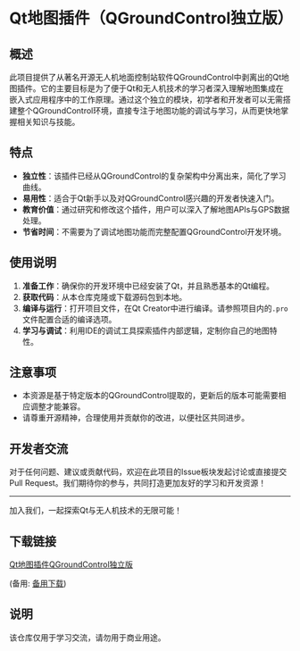 # Qt地图插件（QGroundControl独立版）

## 概述

此项目提供了从著名开源无人机地面控制站软件QGroundControl中剥离出的Qt地图插件。它的主要目标是为了便于Qt和无人机技术的学习者深入理解地图集成在嵌入式应用程序中的工作原理。通过这个独立的模块，初学者和开发者可以无需搭建整个QGroundControl环境，直接专注于地图功能的调试与学习，从而更快地掌握相关知识与技能。

## 特点

- **独立性**：该插件已经从QGroundControl的复杂架构中分离出来，简化了学习曲线。
- **易用性**：适合于Qt新手以及对QGroundControl感兴趣的开发者快速入门。
- **教育价值**：通过研究和修改这个插件，用户可以深入了解地图APIs与GPS数据处理。
- **节省时间**：不需要为了调试地图功能而完整配置QGroundControl开发环境。

## 使用说明

1. **准备工作**：确保你的开发环境中已经安装了Qt，并且熟悉基本的Qt编程。
2. **获取代码**：从本仓库克隆或下载源码包到本地。
3. **编译与运行**：打开项目文件，在Qt Creator中进行编译。请参照项目内的`.pro`文件配置合适的编译选项。
4. **学习与调试**：利用IDE的调试工具探索插件内部逻辑，定制你自己的地图特性。

## 注意事项

- 本资源是基于特定版本的QGroundControl提取的，更新后的版本可能需要相应调整才能兼容。
- 请尊重开源精神，合理使用并贡献你的改进，以便社区共同进步。

## 开发者交流

对于任何问题、建议或贡献代码，欢迎在此项目的Issue板块发起讨论或直接提交Pull Request。我们期待你的参与，共同打造更加友好的学习和开发资源！

---

加入我们，一起探索Qt与无人机技术的无限可能！

## 下载链接
[Qt地图插件QGroundControl独立版](https://pan.quark.cn/s/959b9b736a88) 

(备用: [备用下载](https://pan.baidu.com/s/186PKP9Re-aUGhavdi-lofw?pwd=2m37))

## 说明

该仓库仅用于学习交流，请勿用于商业用途。
